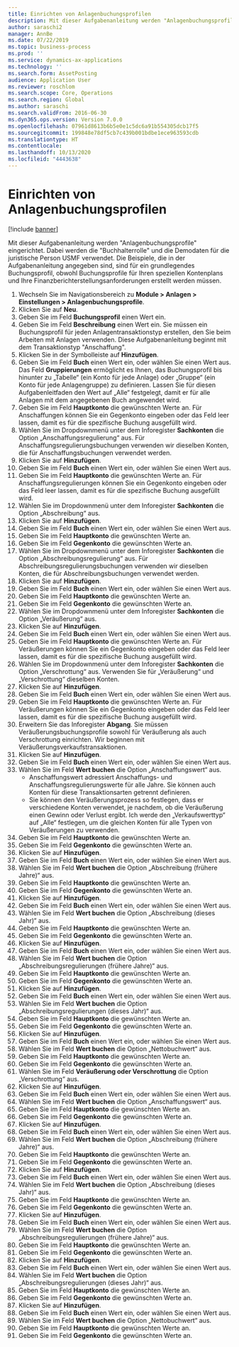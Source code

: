 ```yaml
---
title: Einrichten von Anlagenbuchungsprofilen
description: Mit dieser Aufgabenanleitung werden "Anlagenbuchungsprofile" eingerichtet.
author: saraschi2
manager: AnnBe
ms.date: 07/22/2019
ms.topic: business-process
ms.prod: ''
ms.service: dynamics-ax-applications
ms.technology: ''
ms.search.form: AssetPosting
audience: Application User
ms.reviewer: roschlom
ms.search.scope: Core, Operations
ms.search.region: Global
ms.author: saraschi
ms.search.validFrom: 2016-06-30
ms.dyn365.ops.version: Version 7.0.0
ms.openlocfilehash: 07961d8613b6b5e0e1c5dc6a91b554305dcb17f5
ms.sourcegitcommit: 199848e78df5cb7c439b001bdbe1ece963593cdb
ms.translationtype: HT
ms.contentlocale: 
ms.lasthandoff: 10/13/2020
ms.locfileid: "4443638"
---
```

# <a name="set-up-fixed-asset-posting-profiles"></a>Einrichten von Anlagenbuchungsprofilen

[!include [banner](../../includes/banner.md)]

Mit dieser Aufgabenanleitung werden "Anlagenbuchungsprofile" eingerichtet.  Dabei werden die "Buchhalterrolle" und die Demodaten für die juristische Person USMF verwendet.  Die Beispiele, die in der Aufgabenanleitung angegeben sind, sind für ein grundlegendes Buchungsprofil, obwohl Buchungsprofile für Ihren speziellen Kontenplans und Ihre Finanzberichterstellungsanforderungen erstellt werden müssen.

1. Wechseln Sie im Navigationsbereich zu **Module > Anlagen > Einstellungen > Anlagenbuchungsprofile**.
2. Klicken Sie auf **Neu**.
3. Geben Sie im Feld **Buchungsprofil** einen Wert ein.
4. Geben Sie im Feld **Beschreibung** einen Wert ein. Sie müssen ein Buchungsprofil für jeden Anlagentransaktionstyp erstellen, den Sie beim Arbeiten mit Anlagen verwenden. Diese Aufgabenanleitung beginnt mit dem Transaktionstyp "Anschaffung".  
5. Klicken Sie in der Symbolleiste auf **Hinzufügen**.
6. Geben Sie im Feld **Buch** einen Wert ein, oder wählen Sie einen Wert aus. Das Feld **Gruppierungen** ermöglicht es Ihnen, das Buchungsprofil bis hinunter zu „Tabelle“ (ein Konto für jede Anlage) oder „Gruppe“ (ein Konto für jede Anlagengruppe) zu definieren. Lassen Sie für diesen Aufgabenleitfaden den Wert auf „Alle“ festgelegt, damit er für alle Anlagen mit dem angegebenen Buch angewendet wird.  
7. Geben Sie im Feld **Hauptkonto** die gewünschten Werte an. Für Anschaffungen können Sie ein Gegenkonto eingeben oder das Feld leer lassen, damit es für die spezifische Buchung ausgefüllt wird.    
8. Wählen Sie im Dropdownmenü unter dem Inforegister **Sachkonten** die Option „Anschaffungsregulierung“ aus. Für Anschaffungsregulierungsbuchungen verwenden wir dieselben Konten, die für Anschaffungsbuchungen verwendet werden.  
9. Klicken Sie auf **Hinzufügen**.
10. Geben Sie im Feld **Buch** einen Wert ein, oder wählen Sie einen Wert aus.
11. Geben Sie im Feld **Hauptkonto** die gewünschten Werte an. Für Anschaffungsregulierungen können Sie ein Gegenkonto eingeben oder das Feld leer lassen, damit es für die spezifische Buchung ausgefüllt wird.    
12. Wählen Sie im Dropdownmenü unter dem Inforegister **Sachkonten** die Option „Abschreibung“ aus.
13. Klicken Sie auf **Hinzufügen**.
14. Geben Sie im Feld **Buch** einen Wert ein, oder wählen Sie einen Wert aus.
15. Geben Sie im Feld **Hauptkonto** die gewünschten Werte an.
16. Geben Sie im Feld **Gegenkonto** die gewünschten Werte an.
17. Wählen Sie im Dropdownmenü unter dem Inforegister **Sachkonten** die Option „Abschreibungsregulierung“ aus. Für Abschreibungsregulierungsbuchungen verwenden wir dieselben Konten, die für Abschreibungsbuchungen verwendet werden.  
18. Klicken Sie auf **Hinzufügen**.
19. Geben Sie im Feld **Buch** einen Wert ein, oder wählen Sie einen Wert aus.
20. Geben Sie im Feld **Hauptkonto** die gewünschten Werte an.
21. Geben Sie im Feld **Gegenkonto** die gewünschten Werte an.
22. Wählen Sie im Dropdownmenü unter dem Inforegister **Sachkonten** die Option „Veräußerung“ aus.
23. Klicken Sie auf **Hinzufügen**.
24. Geben Sie im Feld **Buch** einen Wert ein, oder wählen Sie einen Wert aus.
25. Geben Sie im Feld **Hauptkonto** die gewünschten Werte an. Für Veräußerungen können Sie ein Gegenkonto eingeben oder das Feld leer lassen, damit es für die spezifische Buchung ausgefüllt wird.  
26. Wählen Sie im Dropdownmenü unter dem Inforegister **Sachkonten** die Option „Verschrottung“ aus. Verwenden Sie für „Veräußerung“ und „Verschrottung“ dieselben Konten.  
27. Klicken Sie auf **Hinzufügen**.
28. Geben Sie im Feld **Buch** einen Wert ein, oder wählen Sie einen Wert aus.
29. Geben Sie im Feld **Hauptkonto** die gewünschten Werte an. Für Veräußerungen können Sie ein Gegenkonto eingeben oder das Feld leer lassen, damit es für die spezifische Buchung ausgefüllt wird.  
30. Erweitern Sie das Inforegister **Abgang**. Sie müssen Veräußerungsbuchungsprofile sowohl für Veräußerung als auch Verschrottung einrichten.  Wir beginnen mit Veräußerungsverkaufstransaktionen.  
31. Klicken Sie auf **Hinzufügen**.
32. Geben Sie im Feld **Buch** einen Wert ein, oder wählen Sie einen Wert aus.
33. Wählen Sie im Feld **Wert buchen** die Option „Anschaffungswert“ aus.
    * Anschaffungswert adressiert Anschaffungs- und Anschaffungsregulierungswerte für alle Jahre. Sie können auch Konten für diese Transaktionsarten getrennt definieren.  
    * Sie können den Veräußerungsprozess so festlegen, dass er verschiedene Konten verwendet, je nachdem, ob die Veräußerung einen Gewinn oder Verlust ergibt. Ich werde den „Verkaufswerttyp“ auf „Alle“ festlegen, um die gleichen Konten für alle Typen von Veräußerungen zu verwenden.  
34. Geben Sie im Feld **Hauptkonto** die gewünschten Werte an.
35. Geben Sie im Feld **Gegenkonto** die gewünschten Werte an.
36. Klicken Sie auf **Hinzufügen**.
37. Geben Sie im Feld **Buch** einen Wert ein, oder wählen Sie einen Wert aus.
38. Wählen Sie im Feld **Wert buchen** die Option „Abschreibung (frühere Jahre)“ aus.  
38. Geben Sie im Feld **Hauptkonto** die gewünschten Werte an.
39. Geben Sie im Feld **Gegenkonto** die gewünschten Werte an.
40. Klicken Sie auf **Hinzufügen**.
41. Geben Sie im Feld **Buch** einen Wert ein, oder wählen Sie einen Wert aus.
42. Wählen Sie im Feld **Wert buchen** die Option „Abschreibung (dieses Jahr)“ aus.
43. Geben Sie im Feld **Hauptkonto** die gewünschten Werte an.
44. Geben Sie im Feld **Gegenkonto** die gewünschten Werte an.
45. Klicken Sie auf **Hinzufügen**.
46. Geben Sie im Feld **Buch** einen Wert ein, oder wählen Sie einen Wert aus.
47. Wählen Sie im Feld **Wert buchen** die Option „Abschreibungsregulierungen (frühere Jahre)“ aus.
48. Geben Sie im Feld **Hauptkonto** die gewünschten Werte an.
49. Geben Sie im Feld **Gegenkonto** die gewünschten Werte an.
50. Klicken Sie auf **Hinzufügen**.
51. Geben Sie im Feld **Buch** einen Wert ein, oder wählen Sie einen Wert aus.
52. Wählen Sie im Feld **Wert buchen** die Option „Abschreibungsregulierungen (dieses Jahr)“ aus.
53. Geben Sie im Feld **Hauptkonto** die gewünschten Werte an.
54. Geben Sie im Feld **Gegenkonto** die gewünschten Werte an.
55. Klicken Sie auf **Hinzufügen**.
56. Geben Sie im Feld **Buch** einen Wert ein, oder wählen Sie einen Wert aus.
57. Wählen Sie im Feld **Wert buchen** die Option „Nettobuchwert“ aus.
58. Geben Sie im Feld **Hauptkonto** die gewünschten Werte an.
59. Geben Sie im Feld **Gegenkonto** die gewünschten Werte an.
60. Wählen Sie im Feld **Veräußerung oder Verschrottung** die Option „Verschrottung“ aus.
61. Klicken Sie auf **Hinzufügen**.
62. Geben Sie im Feld **Buch** einen Wert ein, oder wählen Sie einen Wert aus.
63. Wählen Sie im Feld **Wert buchen** die Option „Anschaffungswert“ aus.
64. Geben Sie im Feld **Hauptkonto** die gewünschten Werte an.
65. Geben Sie im Feld **Gegenkonto** die gewünschten Werte an.
66. Klicken Sie auf **Hinzufügen**.
67. Geben Sie im Feld **Buch** einen Wert ein, oder wählen Sie einen Wert aus.
67. Wählen Sie im Feld **Wert buchen** die Option „Abschreibung (frühere Jahre)“ aus.  
68. Geben Sie im Feld **Hauptkonto** die gewünschten Werte an.
69. Geben Sie im Feld **Gegenkonto** die gewünschten Werte an.
70. Klicken Sie auf **Hinzufügen**.
71. Geben Sie im Feld **Buch** einen Wert ein, oder wählen Sie einen Wert aus.
72. Wählen Sie im Feld **Wert buchen** die Option „Abschreibung (dieses Jahr)“ aus.
73. Geben Sie im Feld **Hauptkonto** die gewünschten Werte an.
74. Geben Sie im Feld **Gegenkonto** die gewünschten Werte an.
75. Klicken Sie auf **Hinzufügen**.
76. Geben Sie im Feld **Buch** einen Wert ein, oder wählen Sie einen Wert aus.
77. Wählen Sie im Feld **Wert buchen** die Option „Abschreibungsregulierungen (frühere Jahre)“ aus.
78. Geben Sie im Feld **Hauptkonto** die gewünschten Werte an.
79. Geben Sie im Feld **Gegenkonto** die gewünschten Werte an.
80. Klicken Sie auf **Hinzufügen**.
81. Geben Sie im Feld **Buch** einen Wert ein, oder wählen Sie einen Wert aus.
82. Wählen Sie im Feld **Wert buchen** die Option „Abschreibungsregulierungen (dieses Jahr)“ aus.
83. Geben Sie im Feld **Hauptkonto** die gewünschten Werte an.
84. Geben Sie im Feld **Gegenkonto** die gewünschten Werte an.
85. Klicken Sie auf **Hinzufügen**.
86. Geben Sie im Feld **Buch** einen Wert ein, oder wählen Sie einen Wert aus.
87. Wählen Sie im Feld **Wert buchen** die Option „Nettobuchwert“ aus.
88. Geben Sie im Feld **Hauptkonto** die gewünschten Werte an.
89. Geben Sie im Feld **Gegenkonto** die gewünschten Werte an.

